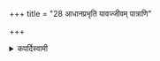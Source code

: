 +++
title = "28 आधानप्रभृति यावज्जीवम् पात्राणि"

+++

<details><summary>कपर्दिस्वामी</summary>


<details>

<details><summary>हरदत्तः</summary>


<details>

<details><summary>Müller</summary>

The sacrificial vessels are kept from the first laying of the fires (ādhāna) for the whole life.

#####  Commentary

All sacrificial vessels and instruments are to be kept, and most of them are burnt with the sacrificer at his death.
</details>

<details><summary>थिते</summary>

आधानप्रभृति यावज्जीवं पात्राणि धार्यन्ते २८
</details>
